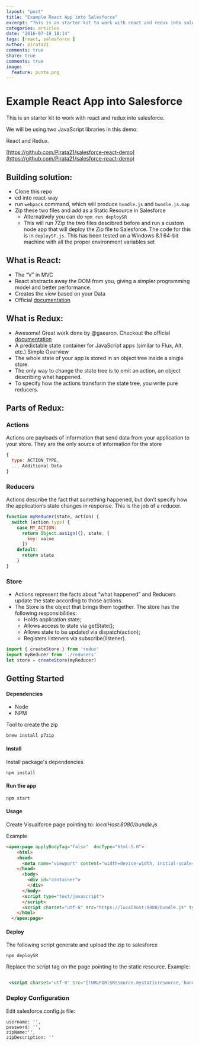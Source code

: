 ```yaml
---
layout: "post"
title: "Example React App into Salesforce"
excerpt: "This is an starter kit to work with react and redux into salesforce."
categories: articles
date: "2016-07-19 18:14"
tags: [react, salesforce ]
author: pirata21
comments: true
share: true
comments: true
image:
  feature: punta.png
---
```


# Example React App into Salesforce

This is an starter kit to work with react and redux into salesforce.

We will be using two JavaScript libraries in this demo:

React and Redux.

[https://github.com/Pirata21/salesforce-react-demo](https://github.com/Pirata21/salesforce-react-demo)

## Building solution:
* Clone this repo
* cd into react-way
* run ```webpack``` command, which will produce ```bundle.js``` and ```bundle.js.map```
* Zip these two files and add as a Static Resource in Salesforce
  * Alternatively you can do ```npm run deploySR```
  * This will run 7Zip the two files descibred before and run a custom node app that will deploy the Zip file
    to Salesforce. The code for this is in ```deploySF.js```. This has been
    tested on a Windows 8.1 64-bit machine with all the proper environment
    variables set

## What is React:
* The “V” in MVC
* React abstracts away the DOM from you, giving a simpler programming model and
  better performance.
* Creates the view based on your Data
* Official [documentation](https://facebook.github.io/react/)

## What is Redux:
* Awesome! Great work done by @gaearon. Checkout the official [documentation](http://redux.js.org/)
* A predictable state container for JavaScript apps (similar to Flux, Alt, etc.)
  Simple Overview
* The whole state of your app is stored in an object tree inside a single store.
* The only way to change the state tree is to emit an action, an object
  describing what happened.
* To specify how the actions transform the state tree, you write pure reducers.

## Parts of Redux:
### Actions
Actions are payloads of information that send data from your application to your
store. They are the only source of information for the store
```javascript
{
  type: ACTION_TYPE,
  ... Additional Data
}
```

### Reducers
Actions describe the fact that something happened, but don’t specify how the
application’s state changes in response. This is the job of a reducer.
```javascript
function myReducer(state, action) {
  switch (action.type) {
    case MY_ACTION:
      return Object.assign({}, state, {
        key: value
      })
    default:
      return state
    }
}
```

### Store
* Actions represent the facts about “what happened” and Reducers update the
  state according to those actions.
* The Store is the object that brings them together. The store has the following
responsibilities:
  * Holds application state;
  * Allows access to state via getState();
  * Allows state to be updated via dispatch(action);
  * Registers listeners via subscribe(listener).

```javascript
import { createStore } from 'redux'
import myReducer from './reducers'
let store = createStore(myReducer)
```

Getting Started
-------------


#### Dependencies

 - Node
 - NPM

Tool to create the zip


 `brew install p7zip`


#### Install
Install package's dependencies

`npm install`

#### Run the app

`npm start`

#### Usage
Create Visualforce page pointing to: *localHost:8080/bundle.js*

Example

  ```html
  <apex:page applyBodyTag="false"  docType="html-5.0">
      <html>
      <head>
        <meta name="viewport" content="width=device-width, initial-scale=1"/>
      </head>
        <body>
          <div id="container">
          </div>
        </body>
        <script type="text/javascript">
        </script>
        <script charset="utf-8" src="https://localhost:8080/bundle.js" type="text/javascript"></script>
      </html>
    </apex:page>
```

#### Deploy
The following script generate and upload the zip to salesforce

`npm deploySR`

Replace the script tag on the page pointing to the static resource. Example:

 ```html

  <script charset="utf-8" src="{!URLFOR($Resource.mystaticresource,'bundle.js')}" type="text/javascript"></script>

 ```

### Deploy Configuration

Edit salesforce.config.js file:

```
username: '',
password: '',
zipName:'',
zipDescription: ''
```
